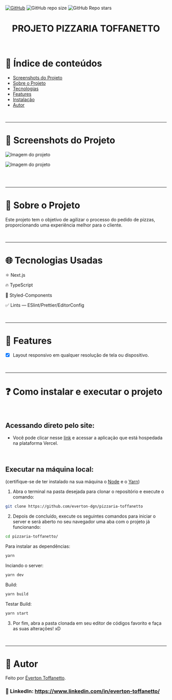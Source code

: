 <a href="./LICENSE">![GitHub](https://img.shields.io/github/license/everton-dgn/pizzaria-toffanetto?style=plastic)</a>
![GitHub repo size](https://img.shields.io/github/repo-size/everton-dgn/pizzaria-toffanetto?style=plastic)
![GitHub Repo stars](https://img.shields.io/github/stars/everton-dgn/pizzaria-toffanetto?color=yellow&style=plastic)

<h1 align="center">PROJETO PIZZARIA TOFFANETTO</h1>

<br />

# :pushpin: Índice de conteúdos

- [Screenshots do Projeto](#camera_flash-screenshots-do-projeto)
- [Sobre o Projeto](#monocle_face-sobre-o-projeto)
- [Tecnologias](#globe_with_meridians-tecnologias-usadas)
- [Features](#triangular_flag_on_post-features)
- [Instalação](#question-como-instalar-e-executar-o-projeto)
- [Autor](#closed_book-autor)

<br />

---

# :camera_flash: Screenshots do Projeto

![Imagem do projeto](https://raw.githubusercontent.com/everton-dgn/pizzaria-toffanetto/master/screenshots/light.jpg)

![Imagem do projeto](https://raw.githubusercontent.com/everton-dgn/pizzaria-toffanetto/master/screenshots/mobi.png)

<br />

[comment]: <> (### Veja o [vídeo de demonstração]&#40;https://www.youtube.com/watch?v=qPCAX0j91EM&#41;.)

<br />

---

# :monocle_face: Sobre o Projeto

Este projeto tem o objetivo de agilizar o processo do pedido de pizzas, proporcionando uma experiência melhor para o cliente.

<br />

---

# :globe_with_meridians: Tecnologias Usadas

⚛ Next.js

🔥 TypeScript

💅 Styled-Components

✅ Lints — ESlint/Prettier/EditorConfig

<br />

---

# :triangular_flag_on_post: Features

- [x] Layout responsivo em qualquer resolução de tela ou dispositivo.

<br />

---

# :question: Como instalar e executar o projeto

<br />

## Acessando direto pelo site:

- Você pode clicar nesse [link](https://google.com) e acessar a aplicação que está hospedada na plataforma Vercel.

<br />

## Executar na máquina local:

(certifique-se de ter instalado na sua máquina o [Node](https://nodejs.org/en/) e o [Yarn](https://yarnpkg.com/))

1. Abra o terminal na pasta desejada para clonar o repositório e execute o comando:

```bash
git clone https://github.com/everton-dgn/pizzaria-toffanetto
```

2. Depois de concluído, execute os seguintes comandos para iniciar o server e será aberto no seu navegador uma aba com o projeto já funcionando:

```bash
cd pizzaria-toffanetto/
```

Para instalar as dependências:

```bash
yarn
```

Inciando o server:

```bash
yarn dev
```

Build:

```bash
yarn build
```

Testar Build:

```bash
yarn start
```

3. Por fim, abra a pasta clonada em seu editor de códigos favorito e faça as suas alterações! xD

<br />

---

# :closed_book: Autor

Feito por [Éverton Toffanetto](https://querocriarsite.com).

### :link: LinkedIn: https://www.linkedin.com/in/everton-toffanetto/
